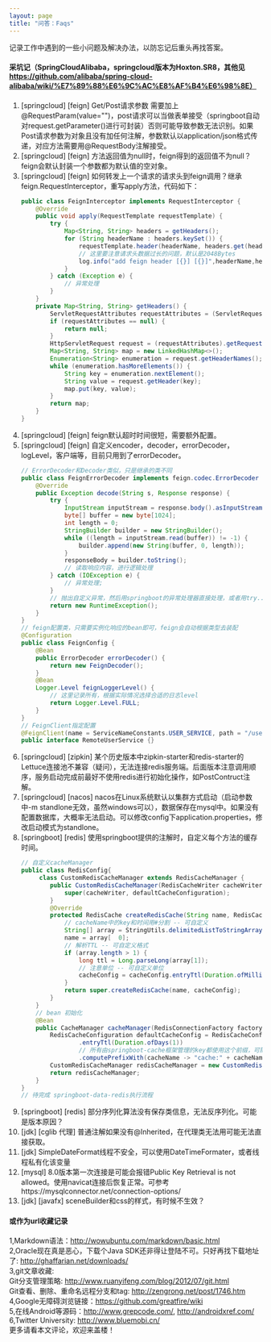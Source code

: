 ```yaml
---
layout: page
title: "问答：Faqs"
---
```

记录工作中遇到的一些小问题及解决办法，以防忘记后重头再找答案。

#### 采坑记（SpringCloudAlibaba，springcloud版本为Hoxton.SR8，其他见 https://github.com/alibaba/spring-cloud-alibaba/wiki/%E7%89%88%E6%9C%AC%E8%AF%B4%E6%98%8E）
1. [springcloud]  [feign] Get/Post请求参数 需要加上@RequestParam(value="")，post请求可以当做表单接受（springboot自动对request.getParameter()进行可封装）否则可能导致参数无法识别。如果Post请求参数为对象且没有加任何注解，参数默认以application/json格式传递，对应方法需要用@RequestBody注解接受。
2. [springcloud]  [feign] 方法返回值为null时，feign得到的返回值不为null？feign会默认封装一个参数都为默认值的空对象。
3. [springcloud]  [feign] 如何转发上一个请求的请求头到feign调用？继承feign.RequestInterceptor，重写apply方法，代码如下：
    ```java
    public class FeignInterceptor implements RequestInterceptor {
        @Override
        public void apply(RequestTemplate requestTemplate) {
            try {
                Map<String, String> headers = getHeaders();
                for (String headerName : headers.keySet()) {
                    requestTemplate.header(headerName, headers.get(headerName));
                    // 这里要注意请求头数据过长的问题，默认是2048Bytes
                    log.info("add feign header [{}] [{}]",headerName,headers.get(headerName));
                }
            } catch (Exception e) {
                // 异常处理
            }
        }
        private Map<String, String> getHeaders() {
            ServletRequestAttributes requestAttributes = (ServletRequestAttributes) RequestContextHolder.getRequestAttributes();
            if (requestAttributes == null) {
                return null;
            }
            HttpServletRequest request = (requestAttributes).getRequest();
            Map<String, String> map = new LinkedHashMap<>();
            Enumeration<String> enumeration = request.getHeaderNames();
            while (enumeration.hasMoreElements()) {
                String key = enumeration.nextElement();
                String value = request.getHeader(key);
                map.put(key, value);
            }
            return map;
        }
    }
    ```
4. [springcloud]  [feign] feign默认超时时间很短，需要额外配置。
7. [springcloud]  [feign] 自定义encoder，decoder，errorDecoder，logLevel，客户端等，目前只用到了errorDecoder。
    ```java
    // ErrorDecoder和Decoder类似，只是继承的类不同
    public class FeignErrorDecoder implements feign.codec.ErrorDecoder {
        @Override
        public Exception decode(String s, Response response) {
            try {
                InputStream inputStream = response.body().asInputStream();
                byte[] buffer = new byte[1024];
                int length = 0;
                StringBuilder builder = new StringBuilder();
                while ((length = inputStream.read(buffer)) != -1) {
                    builder.append(new String(buffer, 0, length));
                }
                responseBody = builder.toString();
                // 读取响应内容，进行逻辑处理
            } catch (IOException e) {
                // 异常处理;
            }
            // 抛出自定义异常，然后用springboot的异常处理器直接处理，或者用try...catch...捕获
            return new RuntimeException();
        }
    }
    // feign配置类，只需要实例化响应的bean即可，feign会自动根据类型去装配
    @Configuration
    public class FeignConfig {
        @Bean
        public ErrorDecoder errorDecoder() {
            return new FeignDecoder();
        }
        @Bean
        Logger.Level feignLoggerLevel() {
            // 这里记录所有，根据实际情况选择合适的日志level
            return Logger.Level.FULL;
        }
    }
    // FeignClient指定配置
    @FeignClient(name = ServiceNameConstants.USER_SERVICE, path = "/user", configuration = {FeignConfig.class})
    public interface RemoteUserService {}
    ```
5. [springcloud]  [zipkin] 某个历史版本中zipkin-starter和redis-starter的Lettuce连接池不兼容（疑问），无法连接redis服务端。后面版本注意调用顺序，服务启动完成前最好不使用redis进行初始化操作，如PostContruct注解。
6. [springcloud]  [nacos] nacos在Linux系统默认以集群方式启动（启动参数中-m standlone无效，虽然windows可以），数据保存在mysql中。如果没有配置数据库，大概率无法启动。可以修改config下application.properties，修改启动模式为standlone。
11. [springboot] [redis] 使用springboot提供的注解时，自定义每个方法的缓存时间。
    ```java
    // 自定义cacheManager
    public class RedisConfig{
         class CustomRedisCacheManager extends RedisCacheManager {
            public CustomRedisCacheManager(RedisCacheWriter cacheWriter, RedisCacheConfiguration defaultCacheConfiguration) {
                super(cacheWriter, defaultCacheConfiguration);
            }
            @Override
            protected RedisCache createRedisCache(String name, RedisCacheConfiguration cacheConfig) {
                // cacheName中的key和时间用#分割 -- 可自定义
                String[] array = StringUtils.delimitedListToStringArray(name, "#");
                name = array[  0];
                // 解析TTL -- 可自定义格式
                if (array.length > 1) {
                    long ttl = Long.parseLong(array[1]);
                    // 注意单位 -- 可自定义单位
                    cacheConfig = cacheConfig.entryTtl(Duration.ofMillis(ttl));
                }
                return super.createRedisCache(name, cacheConfig);
            }
        }
        // bean 初始化
        @Bean
        public CacheManager cacheManager(RedisConnectionFactory factory) {
            RedisCacheConfiguration defaultCacheConfig = RedisCacheConfiguration.defaultCacheConfig()
                    .entryTtl(Duration.ofDays(1))
                    // 所有由springboot-cache框架管理的key都使用这个前缀，可随时刷新
                    .computePrefixWith(cacheName -> "cache:" + cacheName);
            CustomRedisCacheManager redisCacheManager = new CustomRedisCacheManager(RedisCacheWriter.nonLockingRedisCacheWriter(factory), defaultCacheConfig);
            return redisCacheManager;
        }
    }
    // 待完成 springboot-data-redis执行流程
    ```
13. [springboot] [redis] 部分序列化算法没有保存类信息，无法反序列化。可能是版本原因？
8. [jdk] [cglib 代理] 普通注解如果没有@Inherited，在代理类无法用可能无法直接获取。
9. [jdk] SimpleDateFormat线程不安全，可以使用DateTimeFormater，或者线程私有化该变量
10. [mysql] 8.0版本第一次连接是可能会报错Public Key Retrieval is not allowed。使用navicat连接后恢复正常。可参考https://mysqlconnector.net/connection-options/
12. [jdk] [javafx] sceneBuilder和css的样式，有时候不生效？
#### 或作为url收藏记录
1,Markdown语法：<http://wowubuntu.com/markdown/basic.html>  
2,Oracle现在真是恶心，下载个Java SDK还非得让登陆不可。只好再找下载地址了: <http://ghaffarian.net/downloads/>  
3,git文章收藏:  
Git分支管理策略: <http://www.ruanyifeng.com/blog/2012/07/git.html>    
Git查看、删除、重命名远程分支和tag: http://zengrong.net/post/1746.htm  
4,Google无障碍浏览链接：<https://github.com/greatfire/wiki>  
5,在线Android等源码：<http://www.grepcode.com/>, <http://androidxref.com/>  
6,Twitter University: <http://www.bluemobi.cn/>  
更多请看本文评论，欢迎来盖楼！
